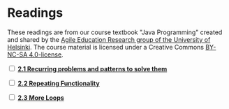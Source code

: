 # Readings

These readings are from our course textbook "Java Programming" created and shared by the [Agile Education Research group of the University of Helsinki](https://www.helsinki.fi/en/researchgroups/data-driven-education).
The course material is licensed under a Creative Commons [BY-NC-SA 4.0-license](https://creativecommons.org/licenses/by-nc-sa/4.0/deed.fi).

<label><input type="checkbox" id="week06_reading1" class="box"> **[2.1 Recurring problems and patterns to solve them](https://java-programming.mooc.fi/part-2/1-problems-and-patterns)** </input></label>

<label><input type="checkbox" id="week06_reading2" class="box"> **[2.2 Repeating Functionality](https://java-programming.mooc.fi/part-2/2-repeating)** </input></label>

<label><input type="checkbox" id="week06_reading3" class="box"> **[2.3 More Loops](https://java-programming.mooc.fi/part-2/3-more-loops)** </input></label>
